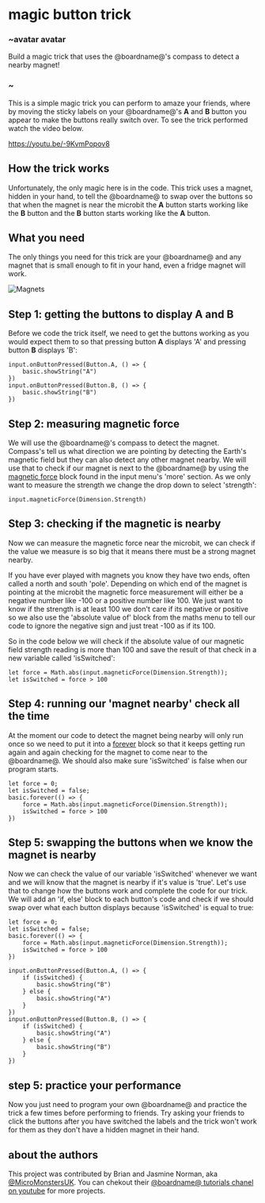 # magic button trick 

### ~avatar avatar

Build a magic trick that uses the @boardname@'s compass to detect a nearby magnet!

### ~
This is a simple magic trick you can perform to amaze your friends, where by moving the sticky labels on your @boardname@'s **A** and **B** button you appear to make the buttons really switch over. To see the trick performed watch the video below.

https://youtu.be/-9KvmPopov8

## How the trick works

Unfortunately, the only magic here is in the code. This trick uses a magnet, hidden in your hand, to tell the @boardname@ to swap over the buttons so that when the magnet is near the microbit the **A** button starts working like the **B** button and the **B** button starts working like the **A** button.

## What you need

The only things you need for this trick are your @boardname@ and any magnet that is small enough to fit in your hand, even a fridge magnet will work.

![](/static/mb/projects/magic-button-trick/magnets.jpg "Magnets")


## Step 1: getting the buttons to display **A** and **B**

Before we code the trick itself, we need to get the buttons working as you would expect them to so that pressing button **A** displays 'A' and pressing button **B** displays 'B':

```blocks
input.onButtonPressed(Button.A, () => {
    basic.showString("A")
})
input.onButtonPressed(Button.B, () => {
    basic.showString("B")
})
```

## Step 2: measuring magnetic force

We will use the @boardname@'s compass to detect the magnet. Compass's tell us what direction we are pointing by detecting the Earth's magnetic field but they can also detect any other magnet nearby. We will use that to check if our magnet is next to the @boardname@ by using the [magnetic force](/reference/input/magnetic-force) block found in the input menu's 'more' section. As we only want to measure the strength we change the drop down to select 'strength':

```block
input.magneticForce(Dimension.Strength)
```

## Step 3: checking if the magnetic is nearby

Now we can measure the magnetic force near the microbit, we can check if the value we measure is so big that it means there must be a strong magnet nearby. 

If you have ever played with magnets you know they have two ends, often called a north and south 'pole'. Depending on which end of the magnet is pointing at the microbit the magnetic force measurement will either be a negative number like -100 or a positive number like 100. We just want to know if the strength is at least 100 we don't care if its negative or positive so we also use the 'absolute value of' block from the maths menu to tell our code to ignore the negative sign and just treat -100 as if its 100.

So in the code below we will check if the absolute value of our magnetic field strength reading is more than 100 and save the result of that check in a new variable called 'isSwitched':

```blocks
let force = Math.abs(input.magneticForce(Dimension.Strength));
let isSwitched = force > 100
```
## Step 4: running our 'magnet nearby' check all the time

At the moment our code to detect the magnet being nearby will only run once so we need to put it into a [forever](/reference/basic/forever) block so that it keeps getting run again and again checking for the magnet to come near to the @boardname@. We should also make sure 'isSwitched' is false when our program starts.

```blocks
let force = 0;
let isSwitched = false;
basic.forever(() => {
    force = Math.abs(input.magneticForce(Dimension.Strength));
    isSwitched = force > 100
})
```

## Step 5: swapping the buttons when we know the magnet is nearby

Now we can check the value of our variable 'isSwitched' whenever we want and we will know that the magnet is nearby if it's value is 'true'. Let's use that to change how the buttons work and complete the code for our trick. We will add an 'if, else' block to each button's code and check if we should swap over what each button displays because 'isSwitched' is equal to true:

```blocks
let force = 0;
let isSwitched = false;
basic.forever(() => {
    force = Math.abs(input.magneticForce(Dimension.Strength));
    isSwitched = force > 100
})

input.onButtonPressed(Button.A, () => {
    if (isSwitched) {
        basic.showString("B")
    } else {
        basic.showString("A")
    }
})
input.onButtonPressed(Button.B, () => {
    if (isSwitched) {
        basic.showString("A")
    } else {
        basic.showString("B")
    }
})

```

## step 5: practice your performance
Now you just need to program your own @boardname@ and practice the trick a few times before performing to friends. Try asking your friends to click the buttons after you have switched the labels and the trick won't work for them as they don't have a hidden magnet in their hand.


## about the authors
This project was contributed by Brian and Jasmine Norman, aka [@MicroMonstersUK](https://twitter.com/MicroMonstersUK). You can chekout their [@boardname@ tutorials chanel on youtube](https://www.youtube.com/channel/UCK2DviDexh_Er2QYZerZyZQ) for more projects.